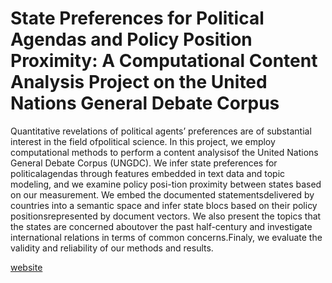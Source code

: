 # State Preferences for Political Agendas and Policy Position Proximity: A Computational Content Analysis Project on the United Nations General Debate Corpus

Quantitative revelations of political agents’ preferences are of substantial interest in the field ofpolitical science. In this project, we employ computational methods to perform a content analysisof the United Nations General Debate Corpus (UNGDC). We infer state preferences for politicalagendas through features embedded in text data and topic modeling, and we examine policy posi-tion proximity between states based on our measurement.  We embed the documented statementsdelivered by countries into a semantic space and infer state blocs based on their policy positionsrepresented by document vectors.  We also present the topics that the states are concerned aboutover the past half-century and investigate international relations in terms of common concerns.Finaly, we evaluate the validity and reliability of our methods and results. 

[website](http://luxintian.com/UNGDC/)